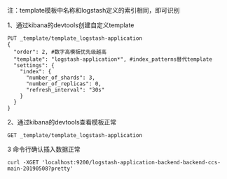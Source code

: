 注：template模板中名称和logstash定义的索引相同，即可识别

1、通过kibana的devtools创建自定义template

```
PUT _template/template_logstash-application
{
  "order": 2, #数字高模板优先级越高
  "template": "logstash-application*", #index_patterns替代template
  "settings": {
    "index": {
      "number_of_shards": 3,
      "number_of_replicas": 0,
      "refresh_interval": "30s"
    }
  }
}
```

2、通过kibana的devtools查看模板正常

```
GET _template/template_logstash-application
```

3 命令行确认插入数据正常

```
curl -XGET 'localhost:9200/logstash-application-backend-backend-ccs-main-20190508?pretty'
```




